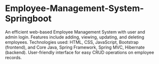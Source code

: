 # Employee-Management-System-Springboot
An efficient web-based Employee Management System with user and admin login. Features include adding, viewing, updating, and deleting employees. Technologies used: HTML, CSS, JavaScript, Bootstrap (frontend), and Core Java, Spring Framework, Spring MVC, Hibernate (backend). User-friendly interface for easy CRUD operations on employee records.
